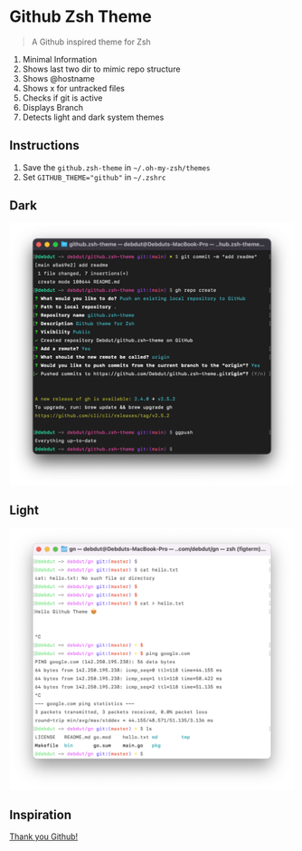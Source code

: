 # Github Zsh Theme
> A Github inspired theme for Zsh

1. Minimal Information
2. Shows last two dir to mimic repo structure
3. Shows @hostname
4. Shows x for untracked files
5. Checks if git is active
6. Displays Branch
7. Detects light and dark system themes

## Instructions
1. Save the `github.zsh-theme` in `~/.oh-my-zsh/themes`
2. Set `GITHUB_THEME="github"` in `~/.zshrc`

## Dark
![](/assets/dark.png)
## Light
![](/assets/light.png)

## Inspiration
[Thank you Github!](https://github.blog/2021-11-03-thank-you-github/)
